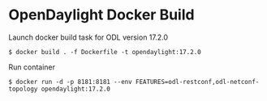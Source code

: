 # OpenDaylight Docker Build

Launch docker build task for ODL version 17.2.0

```
$ docker build . -f Dockerfile -t opendaylight:17.2.0
```

Run container

```
$ docker run -d -p 8181:8181 --env FEATURES=odl-restconf,odl-netconf-topology opendaylight:17.2.0
```
